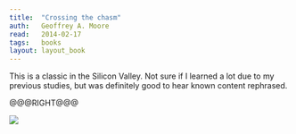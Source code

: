 ```yaml
---
title:	"Crossing the chasm"
auth:	Geoffrey A. Moore
read:	2014-02-17
tags:	books
layout: layout_book
---
```





This is a classic in the Silicon Valley. Not sure if I learned a lot due to
my previous studies, but was definitely good to hear known content
rephrased.

@@@RIGHT@@@

<a href="http://www.amazon.com/gp/product/0062292986/ref=as_li_tl?ie=UTF8&camp=1789&creative=390957&creativeASIN=0062292986&linkCode=as2&tag=wojcadamkoszh-20&linkId=7ARW7NHLNS356IXI"><img border="0" src="http://ws-na.amazon-adsystem.com/widgets/q?_encoding=UTF8&ASIN=0062292986&Format=_SL110_&ID=AsinImage&MarketPlace=US&ServiceVersion=20070822&WS=1&tag=wojcadamkoszh-20" ></a><img src="http://ir-na.amazon-adsystem.com/e/ir?t=wojcadamkoszh-20&l=as2&o=1&a=0062292986" width="1" height="1" border="0" alt="" style="border:none !important; margin:0px !important;" />
